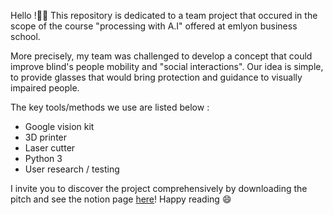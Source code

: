 Hello !👋🏻
This repository is dedicated to a team project that occured in the scope of the course "processing with A.I" offered at emlyon business school.

More precisely, my team was challenged to develop a concept that could improve blind's people mobility and "social interactions". Our idea is simple, to provide glasses that would bring protection and guidance to visually impaired people.

The key tools/methods we use are listed below :

- Google vision kit
- 3D printer
- Laser cutter
- Python 3
- User research / testing

I invite you to discover the project comprehensively by downloading the pitch and see the notion page [here](https://www.notion.so/PwAI-Group-2-6370c9d199f94e91b910cec70876aa29)! Happy reading 😄 
